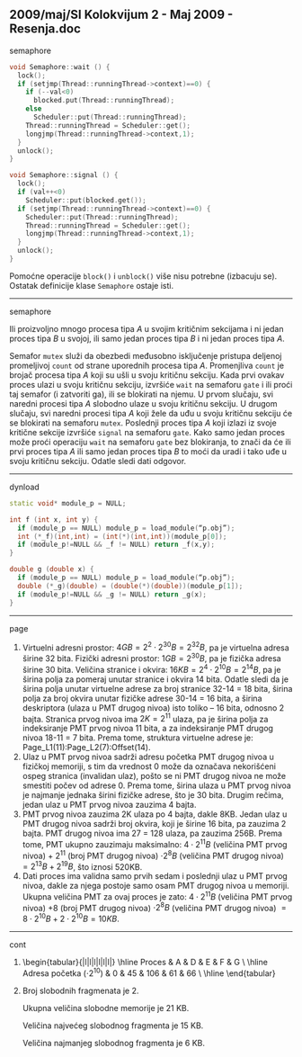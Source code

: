 2009/maj/SI Kolokvijum 2 - Maj 2009 - Resenja.doc
--------------------------------------------------------------------------------
semaphore

```cpp
void Semaphore::wait () {
  lock();
  if (setjmp(Thread::runningThread->context)==0) {
    if (--val<0)
      blocked.put(Thread::runningThread);
    else
      Scheduler::put(Thread::runningThread);
    Thread::runningThread = Scheduler::get();
    longjmp(Thread::runningThread->context,1);
  }
  unlock();
}

void Semaphore::signal () {
  lock();
  if (val++<0)
    Scheduler::put(blocked.get());
  if (setjmp(Thread::runningThread->context)==0) {
    Scheduler::put(Thread::runningThread);
    Thread::runningThread = Scheduler::get();
    longjmp(Thread::runningThread->context,1);
  }
  unlock();
}
```
Pomoćne operacije `block()` i `unblock()` više nisu potrebne (izbacuju se). Ostatak definicije klase `Semaphore` ostaje isti.

--------------------------------------------------------------------------------
semaphore

Ili proizvoljno mnogo procesa tipa *A* u svojim kritičnim sekcijama i ni jedan
proces tipa *B* u svojoj, ili samo jedan proces tipa *B* i ni jedan proces tipa *A*.

Semafor `mutex` služi da obezbedi međusobno isključenje pristupa deljenoj promeljivoj `count` od
strane uporednih procesa tipa *A*. Promenjliva `count` je brojač procesa tipa *A* koji su ušli u svoju
kritičnu sekciju. Kada prvi ovakav proces ulazi u svoju kritičnu sekciju, izvršiće `wait` na semaforu
`gate` i ili proći taj semafor (i zatvoriti ga), ili se blokirati na njemu. U prvom slučaju, svi naredni
procesi tipa *A* slobodno ulaze u svoju kritičnu sekciju. U drugom slučaju, svi naredni procesi tipa *A*
koji žele da uđu u svoju kritičnu sekciju će se blokirati na semaforu `mutex`. Poslednji proces tipa *A* koji izlazi iz svoje kritične sekcije izvršiće `signal` na semaforu `gate`. Kako samo jedan proces može proći operaciju `wait` na semaforu `gate` bez blokiranja, to znači da će ili prvi proces tipa *A* ili samo jedan proces tipa *B* to moći da uradi i tako uđe u svoju kritičnu sekciju. Odatle sledi dati odgovor.

--------------------------------------------------------------------------------
dynload
```cpp
static void* module_p = NULL;

int f (int x, int y) {
  if (module_p == NULL) module_p = load_module(“p.obj”);
  int (*_f)(int,int) = (int(*)(int,int))(module_p[0]);
  if (module_p!=NULL && _f != NULL) return _f(x,y);
}

double g (double x) {
  if (module_p == NULL) module_p = load_module(“p.obj”);
  double (*_g)(double) = (double(*)(double))(module_p[1]);
  if (module_p!=NULL && _g != NULL) return _g(x);
}
```
--------------------------------------------------------------------------------
page

1. Virtuelni adresni prostor: $4GB = 2^{2}\cdot 2^{30}B = 2^{32}B$, pa je virtuelna adresa širine 32 bita.
Fizički adresni prostor: $1GB = 2^{30}B$, pa je fizička adresa širine 30 bita.
Veličina stranice i okvira: $16KB = 2^{4}\cdot 2^{10}B = 2^{14}B$, pa je širina polja za pomeraj unutar stranice i okvira 14 bita.
Odatle sledi da je širina polja unutar virtuelne adrese za broj stranice 32-14 = 18 bita, širina polja za broj okvira unutar fizičke adrese 30-14 = 16 bita, a širina deskriptora (ulaza u PMT drugog nivoa) isto toliko – 16 bita, odnosno 2 bajta.
Stranica prvog nivoa ima $2K = 2^{11}$ ulaza, pa je širina polja za indeksiranje PMT prvog nivoa 11 bita, a za indeksiranje PMT drugog nivoa 18-11 = 7 bita.
Prema tome, struktura virtuelne adrese je: Page_L1(11):Page_L2(7):Offset(14).
2. Ulaz u PMT prvog nivoa sadrži adresu početka PMT drugog nivoa u fizičkoj memoriji, s tim da vrednost 0 može da označava nekorišćeni ospeg stranica (invalidan ulaz), pošto se ni PMT drugog nivoa ne može smestiti počev od adrese 0. Prema tome, širina ulaza u PMT prvog nivoa je najmanje jednaka širini fizičke adrese, što je 30 bita. Drugim rečima, jedan ulaz u PMT prvog nivoa zauzima 4 bajta.
3. PMT prvog nivoa zauzima 2K ulaza po 4 bajta, dakle 8KB.
Jedan ulaz u PMT drugog nivoa sadrži broj okvira, koji je širine 16 bita, pa zauzima 2 bajta.
PMT drugog nivoa ima 27 = 128 ulaza, pa zauzima 256B.
Prema tome, PMT ukupno zauzimaju maksimalno:
$4\cdot 2^{11}B$ (veličina PMT prvog nivoa) + $2^{11}$ (broj PMT drugog nivoa) $\cdot  2^{8}B$ (veličina PMT drugog nivoa) $= 2^{13}B + 2^{19}B$, što iznosi 520KB.
4. Dati proces ima validna samo prvih sedam i poslednji ulaz u PMT prvog nivoa, dakle za njega postoje samo osam PMT drugog nivoa u memoriji. Ukupna veličina PMT za ovaj proces je zato:
$4\cdot 2^{11}B$ (veličina PMT prvog nivoa) $+ 8$ (broj PMT drugog nivoa) $\cdot  2^{8}B$ (veličina PMT drugog nivoa) $= 8\cdot 2^{10}B + 2\cdot 2^{10}B = 10KB$.


--------------------------------------------------------------------------------
cont

1. \begin{tabular}{|l|l|l|l|l|l|}
\hline
Proces & A & D & E & F & G \\
\hline
Adresa početka ($\cdot 2^{10}$) & 0 & 45 & 106 & 61 & 66 \\
\hline
\end{tabular}

2. Broj slobodnih fragmenata je 2.

   Ukupna veličina slobodne memorije je 21 KB.

   Veličina najvećeg slobodnog fragmenta je 15 KB.

   Veličina najmanjeg slobodnog fragmenta je 6 KB.
